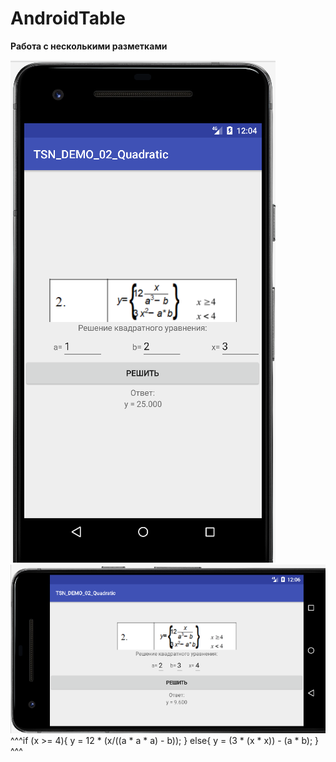 # AndroidTable
**Работа с несколькими разметками**

![Screenshot](screenshot.png)
![Screenshot](screenshot2.png)
^^^if (x >= 4){
                y = 12 * (x/((a * a * a) - b));
            }
            else{
                y = (3 * (x * x)) - (a * b);
            }
            ^^^
